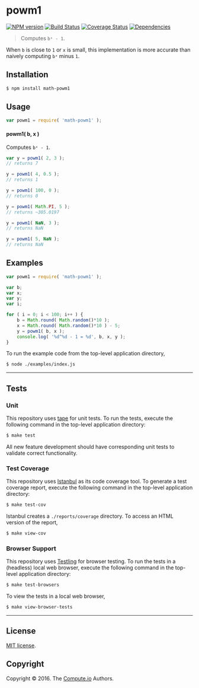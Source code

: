 powm1
===
[![NPM version][npm-image]][npm-url] [![Build Status][build-image]][build-url] [![Coverage Status][coverage-image]][coverage-url] [![Dependencies][dependencies-image]][dependencies-url]

> Computes `bˣ - 1`.


When `b` is close to `1` or `x` is small, this implementation is more accurate than naively computing `bˣ` minus `1`.


## Installation

``` bash
$ npm install math-powm1
```


## Usage

``` javascript
var powm1 = require( 'math-powm1' );
```

#### powm1( b, x )

Computes `bˣ - 1`.

``` javascript
var y = powm1( 2, 3 );
// returns 7

y = powm1( 4, 0.5 );
// returns 1

y = powm1( 100, 0 );
// returns 0

y = powm1( Math.PI, 5 );
// returns ~305.0197

y = powm1( NaN, 3 );
// returns NaN

y = powm1( 5, NaN );
// returns NaN
```


## Examples

``` javascript
var powm1 = require( 'math-powm1' );

var b;
var x;
var y;
var i;

for ( i = 0; i < 100; i++ ) {
	b = Math.round( Math.random()*10 );
	x = Math.round( Math.random()*10 ) - 5;
	y = powm1( b, x );
	console.log( '%d^%d - 1 = %d', b, x, y );
}
```

To run the example code from the top-level application directory,

``` bash
$ node ./examples/index.js
```


---
## Tests

### Unit

This repository uses [tape][tape] for unit tests. To run the tests, execute the following command in the top-level application directory:

``` bash
$ make test
```

All new feature development should have corresponding unit tests to validate correct functionality.


### Test Coverage

This repository uses [Istanbul][istanbul] as its code coverage tool. To generate a test coverage report, execute the following command in the top-level application directory:

``` bash
$ make test-cov
```

Istanbul creates a `./reports/coverage` directory. To access an HTML version of the report,

``` bash
$ make view-cov
```


### Browser Support

This repository uses [Testling][testling] for browser testing. To run the tests in a (headless) local web browser, execute the following command in the top-level application directory:

``` bash
$ make test-browsers
```

To view the tests in a local web browser,

``` bash
$ make view-browser-tests
```

<!-- [![browser support][browsers-image]][browsers-url] -->


---
## License

[MIT license](http://opensource.org/licenses/MIT).


## Copyright

Copyright &copy; 2016. The [Compute.io][compute-io] Authors.


[npm-image]: http://img.shields.io/npm/v/math-powm1.svg
[npm-url]: https://npmjs.org/package/math-powm1

[build-image]: http://img.shields.io/travis/math-io/powm1/master.svg
[build-url]: https://travis-ci.org/math-io/powm1

[coverage-image]: https://img.shields.io/codecov/c/github/math-io/powm1/master.svg
[coverage-url]: https://codecov.io/github/math-io/powm1?branch=master

[dependencies-image]: http://img.shields.io/david/math-io/powm1.svg
[dependencies-url]: https://david-dm.org/math-io/powm1

[dev-dependencies-image]: http://img.shields.io/david/dev/math-io/powm1.svg
[dev-dependencies-url]: https://david-dm.org/dev/math-io/powm1

[github-issues-image]: http://img.shields.io/github/issues/math-io/powm1.svg
[github-issues-url]: https://github.com/math-io/powm1/issues

[tape]: https://github.com/substack/tape
[istanbul]: https://github.com/gotwarlost/istanbul
[testling]: https://ci.testling.com

[compute-io]: https://github.com/compute-io/
[exponential-function]: https://en.wikipedia.org/wiki/Exponential_function
